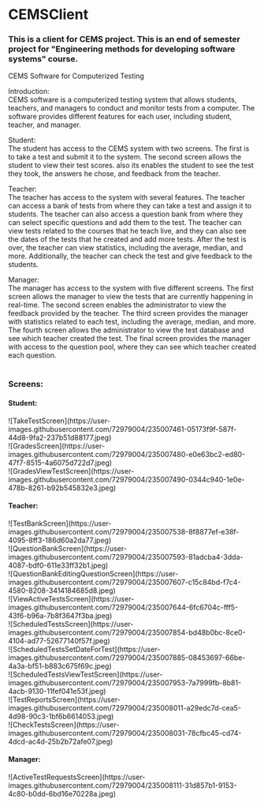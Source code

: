 # CEMSClient
<h3> This is a client for CEMS project.
This is an end of semester project for 
"Engineering methods for developing software systems" course. </h3>

CEMS Software for Computerized Testing <br>

Introduction: <br>
CEMS software is a computerized testing system that allows students, teachers, and managers to conduct and monitor tests from a computer. The software provides different features for each user, including student, teacher, and manager.<br>

Student:<br>
The student has access to the CEMS system with two screens. The first is to take a test and submit it to the system. The second screen allows the student to view their test scores. also its enables the student to see the test they took, the answers he chose, and feedback from the teacher.<br>

Teacher:<br>
The teacher has access to the system with several features. The teacher can access a bank of tests from where they can take a test and assign it to students. The teacher can also access a question bank from where they can select specific questions and add them to the test. The teacher can view tests related to the courses that he teach live, and they can also see the dates of the tests that he created and add more tests. After the test is over, the teacher can view statistics, including the average, median, and more. Additionally, the teacher can check the test and give feedback to the students.<br>

Manager:<br>
The manager has access to the system with five different screens. The first screen allows the manager to view the tests that are currently happening in real-time. The second screen enables the administrator to view the feedback provided by the teacher. The third screen provides the manager with statistics related to each test, including the average, median, and more. The fourth screen allows the administrator to view the test database and see which teacher created the test. The final screen provides the manager with access to the question pool, where they can see which teacher created each question.<br><br>


<h3>Screens:</h3>

<h4>Student:</h4>
![TakeTestScreen](https://user-images.githubusercontent.com/72979004/235007461-05173f9f-587f-44d8-9fa2-237b51d88177.jpeg)<br>
![GradesScreen](https://user-images.githubusercontent.com/72979004/235007480-e0e63bc2-ed80-47f7-8515-4a6075d722d7.jpeg)<br>
![GradesViewTestScreen](https://user-images.githubusercontent.com/72979004/235007490-0344c940-1e0e-478b-8261-b92b545832e3.jpeg)<br>


<h4>Teacher:</h4>
![TestBankScreen](https://user-images.githubusercontent.com/72979004/235007538-8f8877ef-e38f-4095-8ff3-186d60a2da77.jpeg)<br>
![QuestionBankScreen](https://user-images.githubusercontent.com/72979004/235007593-81adcba4-3dda-4087-bdf0-611e33ff32b1.jpeg)<br>
![QuestionBankEditingQuestionScreen](https://user-images.githubusercontent.com/72979004/235007607-c15c84bd-f7c4-4580-8208-3414184685d8.jpeg)<br>
![ViewActiveTestsScreen](https://user-images.githubusercontent.com/72979004/235007644-6fc6704c-fff5-43f6-b96a-7b8f3647f3ba.jpeg)<br>
![ScheduledTestsScreen](https://user-images.githubusercontent.com/72979004/235007854-bd48b0bc-8ce0-4104-ad77-52677140f57f.jpeg)<br>
![ScheduledTestsSetDateForTest](https://user-images.githubusercontent.com/72979004/235007885-08453697-66be-4a3a-bf51-b883c675f69c.jpeg)<br>
![ScheduledTestsViewTestScreen](https://user-images.githubusercontent.com/72979004/235007953-7a7999fb-8b81-4acb-9130-11fef041e53f.jpeg)<br>
![TestReportsScreen](https://user-images.githubusercontent.com/72979004/235008011-a29edc7d-cea5-4d98-90c3-1bf6b6614053.jpeg)<br>
![CheckTestsScreen](https://user-images.githubusercontent.com/72979004/235008031-78cfbc45-cd74-4dcd-ac4d-25b2b72afe07.jpeg)<br>


<h4>Manager:</h4>
![ActiveTestRequestsScreen](https://user-images.githubusercontent.com/72979004/235008111-31d857b1-9153-4c80-b0dd-6bd16e70228a.jpeg)

